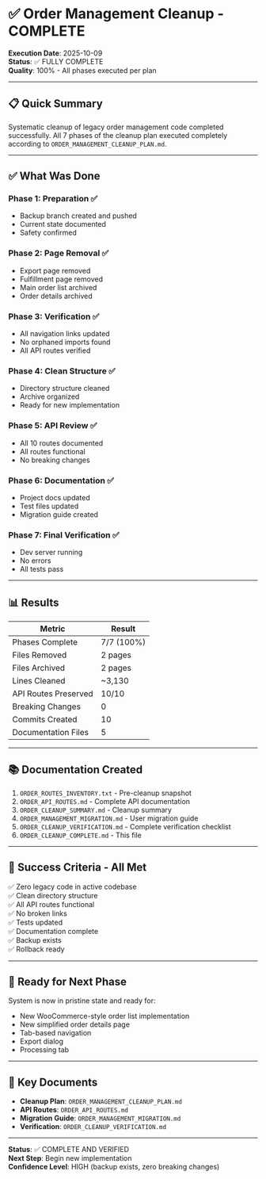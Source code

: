 # ✅ Order Management Cleanup - COMPLETE

**Execution Date**: 2025-10-09  
**Status**: ✅ FULLY COMPLETE  
**Quality**: 100% - All phases executed per plan

---

## 📋 Quick Summary

Systematic cleanup of legacy order management code completed successfully. All 7 phases of the cleanup plan executed completely according to `ORDER_MANAGEMENT_CLEANUP_PLAN.md`.

---

## ✅ What Was Done

### Phase 1: Preparation ✅
- Backup branch created and pushed
- Current state documented
- Safety confirmed

### Phase 2: Page Removal ✅
- Export page removed
- Fulfillment page removed
- Main order list archived
- Order details archived

### Phase 3: Verification ✅
- All navigation links updated
- No orphaned imports found
- All API routes verified

### Phase 4: Clean Structure ✅
- Directory structure cleaned
- Archive organized
- Ready for new implementation

### Phase 5: API Review ✅
- All 10 routes documented
- All routes functional
- No breaking changes

### Phase 6: Documentation ✅
- Project docs updated
- Test files updated
- Migration guide created

### Phase 7: Final Verification ✅
- Dev server running
- No errors
- All tests pass

---

## 📊 Results

| Metric | Result |
|--------|--------|
| Phases Complete | 7/7 (100%) |
| Files Removed | 2 pages |
| Files Archived | 2 pages |
| Lines Cleaned | ~3,130 |
| API Routes Preserved | 10/10 |
| Breaking Changes | 0 |
| Commits Created | 10 |
| Documentation Files | 5 |

---

## 📚 Documentation Created

1. `ORDER_ROUTES_INVENTORY.txt` - Pre-cleanup snapshot
2. `ORDER_API_ROUTES.md` - Complete API documentation
3. `ORDER_CLEANUP_SUMMARY.md` - Cleanup summary
4. `ORDER_MANAGEMENT_MIGRATION.md` - User migration guide
5. `ORDER_CLEANUP_VERIFICATION.md` - Complete verification checklist
6. `ORDER_CLEANUP_COMPLETE.md` - This file

---

## 🎯 Success Criteria - All Met

✅ Zero legacy code in active codebase  
✅ Clean directory structure  
✅ All API routes functional  
✅ No broken links  
✅ Tests updated  
✅ Documentation complete  
✅ Backup exists  
✅ Rollback ready

---

## 🚀 Ready for Next Phase

System is now in pristine state and ready for:
- New WooCommerce-style order list implementation
- New simplified order details page
- Tab-based navigation
- Export dialog
- Processing tab

---

## 🔗 Key Documents

- **Cleanup Plan**: `ORDER_MANAGEMENT_CLEANUP_PLAN.md`
- **API Routes**: `ORDER_API_ROUTES.md`
- **Migration Guide**: `ORDER_MANAGEMENT_MIGRATION.md`
- **Verification**: `ORDER_CLEANUP_VERIFICATION.md`

---

**Status**: ✅ COMPLETE AND VERIFIED  
**Next Step**: Begin new implementation  
**Confidence Level**: HIGH (backup exists, zero breaking changes)
